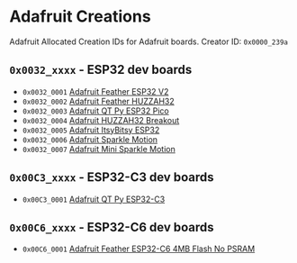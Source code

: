 # Adafruit Creations
Adafruit Allocated Creation IDs for Adafruit boards. Creator ID: `0x0000_239a`

## `0x0032_xxxx` - ESP32 dev boards
*  `0x0032_0001` [Adafruit Feather ESP32 V2](https://www.adafruit.com/product/5400)
*  `0x0032_0002` [Adafruit Feather HUZZAH32](https://www.adafruit.com/product/3405)
*  `0x0032_0003` [Adafruit QT Py ESP32 Pico](https://www.adafruit.com/product/5395)
*  `0x0032_0004` [Adafruit HUZZAH32 Breakout](https://www.adafruit.com/product/4172)
*  `0x0032_0005` [Adafruit ItsyBitsy ESP32](https://www.adafruit.com/product/5889)
*  `0x0032_0006` [Adafruit Sparkle Motion](https://www.adafruit.com/product/6100)
*  `0x0032_0007` [Adafruit Mini Sparkle Motion](https://www.adafruit.com/product/6160)

## `0x00C3_xxxx` - ESP32-C3 dev boards
*  `0x00C3_0001` [Adafruit QT Py ESP32-C3](https://www.adafruit.com/product/5405)

## `0x00C6_xxxx` - ESP32-C6 dev boards
*  `0x00C6_0001` [Adafruit Feather ESP32-C6 4MB Flash No PSRAM](https://www.adafruit.com/product/5901)
